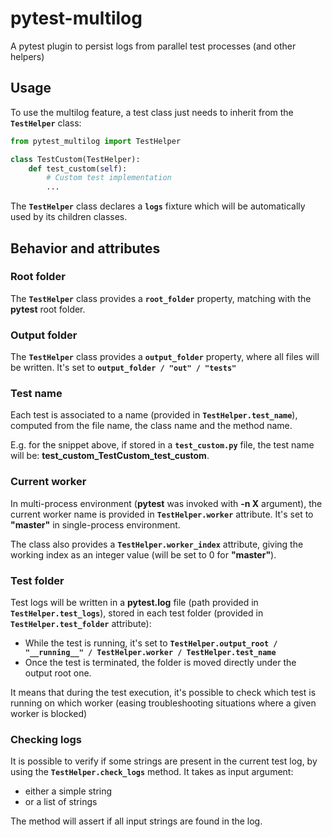 # pytest-multilog
A pytest plugin to persist logs from parallel test processes (and other helpers)

## Usage
To use the multilog feature, a test class just needs to inherit from the **`TestHelper`** class:

```python
from pytest_multilog import TestHelper

class TestCustom(TestHelper):
    def test_custom(self):
        # Custom test implementation
        ...
```

The **`TestHelper`** class declares a **`logs`** fixture which will be automatically used by its children classes.

## Behavior and attributes

### Root folder
The **`TestHelper`** class provides a **`root_folder`** property, matching with the **pytest** root folder.

### Output folder
The **`TestHelper`** class provides a **`output_folder`** property, where all files will be written. It's set to **`output_folder / "out" / "tests"`**

### Test name
Each test is associated to a name (provided in **`TestHelper.test_name`**), computed from the file name, the class name and the method name.

E.g. for the snippet above, if stored in a **`test_custom.py`** file, the test name will be: **test_custom_TestCustom_test_custom**.

### Current worker
In multi-process environment (**pytest** was invoked with **-n X** argument), the current worker name is provided in **`TestHelper.worker`** attribute.
It's set to **"master"** in single-process environment.

The class also provides a **`TestHelper.worker_index`** attribute, giving the working index as an integer value (will be set to 0 for **"master"**).

### Test folder
Test logs will be written in a **pytest.log** file (path provided in **`TestHelper.test_logs`**), stored in each test folder (provided in **`TestHelper.test_folder`** attribute):
* While the test is running, it's set to **`TestHelper.output_root / "__running__" / TestHelper.worker / TestHelper.test_name`**
* Once the test is terminated, the folder is moved directly under the output root one.

It means that during the test execution, it's possible to check which test is running on which worker 
(easing troubleshooting situations where a given worker is blocked)

### Checking logs
It is possible to verify if some strings are present in the current test log, by using the **`TestHelper.check_logs`** method.
It takes as input argument:
* either a simple string
* or a list of strings

The method will assert if all input strings are found in the log.
